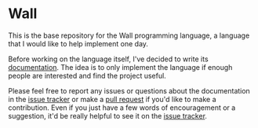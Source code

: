 # Wall

This is the base repository for the Wall programming language, a language that I would like to help implement one day.

Before working on the language itself, I've decided to write its [documentation](https://wall-lang.netlify.com).  The idea is to only implement the language if enough people are interested and find the project useful.

Please feel free to report any issues or questions about the documentation in the [issue tracker](https://www.github.com/mikesol/wall/issues) or make a [pull request](https://www.github.com/mikesol/wall/pulls) if you'd like to make a contribution.  Even if you just have a few words of encouragement or a suggestion, it'd be really helpful to see it on the [issue tracker](https://www.github.com/mikesol/wall/issues).
